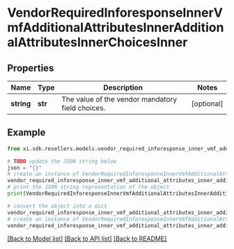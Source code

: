# VendorRequiredInforesponseInnerVmfAdditionalAttributesInnerAdditionalAttributesInnerChoicesInner


## Properties

Name | Type | Description | Notes
------------ | ------------- | ------------- | -------------
**string** | **str** | The value of the vendor mandatory field choices. | [optional] 

## Example

```python
from xi.sdk.resellers.models.vendor_required_inforesponse_inner_vmf_additional_attributes_inner_additional_attributes_inner_choices_inner import VendorRequiredInforesponseInnerVmfAdditionalAttributesInnerAdditionalAttributesInnerChoicesInner

# TODO update the JSON string below
json = "{}"
# create an instance of VendorRequiredInforesponseInnerVmfAdditionalAttributesInnerAdditionalAttributesInnerChoicesInner from a JSON string
vendor_required_inforesponse_inner_vmf_additional_attributes_inner_additional_attributes_inner_choices_inner_instance = VendorRequiredInforesponseInnerVmfAdditionalAttributesInnerAdditionalAttributesInnerChoicesInner.from_json(json)
# print the JSON string representation of the object
print(VendorRequiredInforesponseInnerVmfAdditionalAttributesInnerAdditionalAttributesInnerChoicesInner.to_json())

# convert the object into a dict
vendor_required_inforesponse_inner_vmf_additional_attributes_inner_additional_attributes_inner_choices_inner_dict = vendor_required_inforesponse_inner_vmf_additional_attributes_inner_additional_attributes_inner_choices_inner_instance.to_dict()
# create an instance of VendorRequiredInforesponseInnerVmfAdditionalAttributesInnerAdditionalAttributesInnerChoicesInner from a dict
vendor_required_inforesponse_inner_vmf_additional_attributes_inner_additional_attributes_inner_choices_inner_from_dict = VendorRequiredInforesponseInnerVmfAdditionalAttributesInnerAdditionalAttributesInnerChoicesInner.from_dict(vendor_required_inforesponse_inner_vmf_additional_attributes_inner_additional_attributes_inner_choices_inner_dict)
```
[[Back to Model list]](../README.md#documentation-for-models) [[Back to API list]](../README.md#documentation-for-api-endpoints) [[Back to README]](../README.md)


